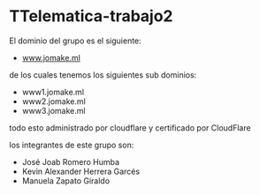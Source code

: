 # TTelematica-trabajo2

El dominio del grupo es el siguiente:
- www.jomake.ml

de los cuales tenemos los siguientes sub dominios:
- www1.jomake.ml
- www2.jomake.ml
- www3.jomake.ml

todo esto administrado por cloudflare y certificado por CloudFlare

los integrantes de este grupo son:
- José Joab Romero Humba
- Kevin Alexander Herrera Garcés
- Manuela Zapato Giraldo

